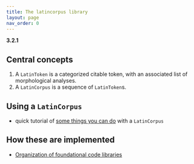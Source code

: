 ```yaml
---
title: The latincorpus library
layout: page
nav_order: 0
---
```


**3.2.1**

## Central concepts

1. A `LatinToken` is a categorized citable token, with an associated list of morphological analyses.
2. A `LatinCorpus` is a sequence of `LatinToken`s.

## Using a `LatinCorpus`

- quick tutorial of [some things you can do](corpus/) with a `LatinCorpus`


## How these are implemented

- [Organization of foundational code libraries](libraries/)
